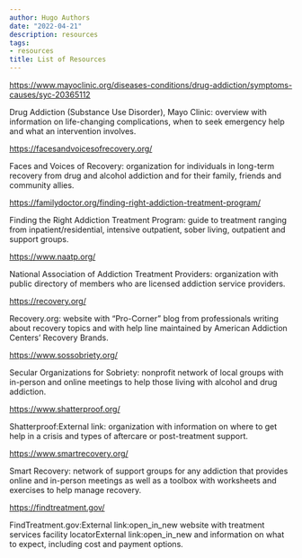 ```yaml
---
author: Hugo Authors
date: "2022-04-21"
description: resources
tags:
- resources
title: List of Resources
---
```


https://www.mayoclinic.org/diseases-conditions/drug-addiction/symptoms-causes/syc-20365112

Drug Addiction (Substance Use Disorder), Mayo Clinic: overview with information on life-changing complications, when to seek emergency help and what an intervention involves.

https://facesandvoicesofrecovery.org/

Faces and Voices of Recovery: organization for individuals in long-term recovery from drug and alcohol addiction and for their family, friends and community allies.

https://familydoctor.org/finding-right-addiction-treatment-program/

Finding the Right Addiction Treatment Program: guide to treatment ranging from inpatient/residential, intensive outpatient, sober living, outpatient and support groups.

https://www.naatp.org/

National Association of Addiction Treatment Providers: organization with public directory of members who are licensed addiction service providers.

https://recovery.org/

Recovery.org: website with “Pro-Corner” blog from professionals writing about recovery topics and with help line maintained by American Addiction Centers’ Recovery Brands.

https://www.sossobriety.org/

Secular Organizations for Sobriety: nonprofit network of local groups with in-person and online meetings to help those living with alcohol and drug addiction.

https://www.shatterproof.org/

Shatterproof:External link: organization with information on where to get help in a crisis and types of aftercare or post-treatment support.

https://www.smartrecovery.org/

Smart Recovery: network of support groups for any addiction that provides online and in-person meetings as well as a toolbox with worksheets and exercises to help manage recovery.

https://findtreatment.gov/

FindTreatment.gov:External link:open_in_new website with treatment services facility locatorExternal link:open_in_new and information on what to expect, including cost and payment options.

